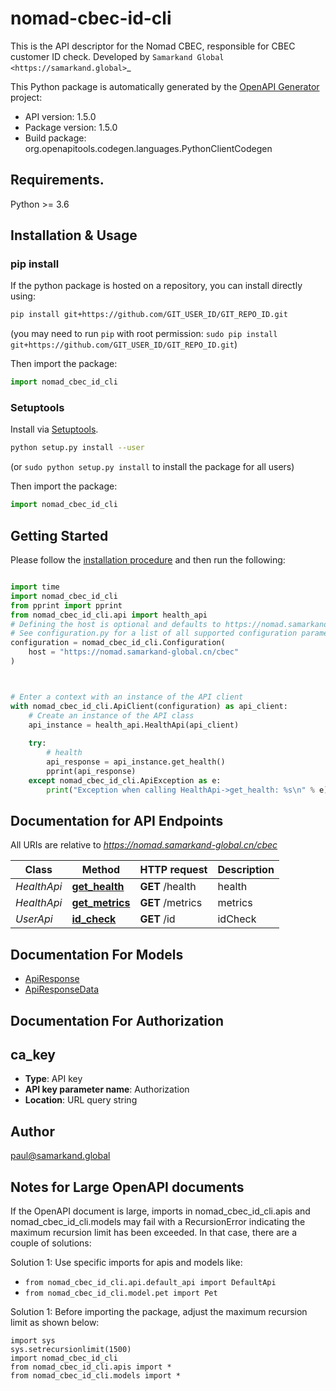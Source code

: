# nomad-cbec-id-cli
This is the API descriptor for the Nomad CBEC, responsible for CBEC customer ID check.
Developed by `Samarkand Global <https://samarkand.global>`_

This Python package is automatically generated by the [OpenAPI Generator](https://openapi-generator.tech) project:

- API version: 1.5.0
- Package version: 1.5.0
- Build package: org.openapitools.codegen.languages.PythonClientCodegen

## Requirements.

Python >= 3.6

## Installation & Usage
### pip install

If the python package is hosted on a repository, you can install directly using:

```sh
pip install git+https://github.com/GIT_USER_ID/GIT_REPO_ID.git
```
(you may need to run `pip` with root permission: `sudo pip install git+https://github.com/GIT_USER_ID/GIT_REPO_ID.git`)

Then import the package:
```python
import nomad_cbec_id_cli
```

### Setuptools

Install via [Setuptools](http://pypi.python.org/pypi/setuptools).

```sh
python setup.py install --user
```
(or `sudo python setup.py install` to install the package for all users)

Then import the package:
```python
import nomad_cbec_id_cli
```

## Getting Started

Please follow the [installation procedure](#installation--usage) and then run the following:

```python

import time
import nomad_cbec_id_cli
from pprint import pprint
from nomad_cbec_id_cli.api import health_api
# Defining the host is optional and defaults to https://nomad.samarkand-global.cn/cbec
# See configuration.py for a list of all supported configuration parameters.
configuration = nomad_cbec_id_cli.Configuration(
    host = "https://nomad.samarkand-global.cn/cbec"
)



# Enter a context with an instance of the API client
with nomad_cbec_id_cli.ApiClient(configuration) as api_client:
    # Create an instance of the API class
    api_instance = health_api.HealthApi(api_client)
    
    try:
        # health
        api_response = api_instance.get_health()
        pprint(api_response)
    except nomad_cbec_id_cli.ApiException as e:
        print("Exception when calling HealthApi->get_health: %s\n" % e)
```

## Documentation for API Endpoints

All URIs are relative to *https://nomad.samarkand-global.cn/cbec*

Class | Method | HTTP request | Description
------------ | ------------- | ------------- | -------------
*HealthApi* | [**get_health**](docs/HealthApi.md#get_health) | **GET** /health | health
*HealthApi* | [**get_metrics**](docs/HealthApi.md#get_metrics) | **GET** /metrics | metrics
*UserApi* | [**id_check**](docs/UserApi.md#id_check) | **GET** /id | idCheck


## Documentation For Models

 - [ApiResponse](docs/ApiResponse.md)
 - [ApiResponseData](docs/ApiResponseData.md)


## Documentation For Authorization


## ca_key

- **Type**: API key
- **API key parameter name**: Authorization
- **Location**: URL query string


## Author

paul@samarkand.global


## Notes for Large OpenAPI documents
If the OpenAPI document is large, imports in nomad_cbec_id_cli.apis and nomad_cbec_id_cli.models may fail with a
RecursionError indicating the maximum recursion limit has been exceeded. In that case, there are a couple of solutions:

Solution 1:
Use specific imports for apis and models like:
- `from nomad_cbec_id_cli.api.default_api import DefaultApi`
- `from nomad_cbec_id_cli.model.pet import Pet`

Solution 1:
Before importing the package, adjust the maximum recursion limit as shown below:
```
import sys
sys.setrecursionlimit(1500)
import nomad_cbec_id_cli
from nomad_cbec_id_cli.apis import *
from nomad_cbec_id_cli.models import *
```

